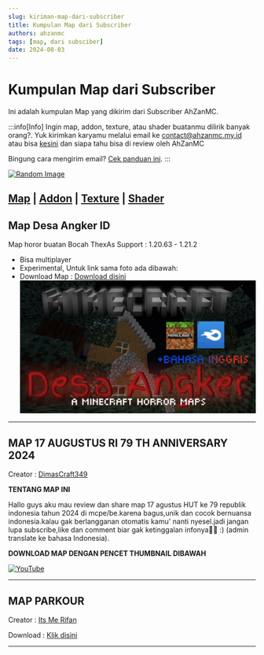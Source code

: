 ```yaml
---
slug: kiriman-map-dari-subscriber
title: Kumpulan Map dari Subscriber
authors: ahzanmc
tags: [map, dari subsciber]
date: 2024-08-03
---
```


# Kumpulan Map dari Subscriber

Ini adalah kumpulan Map yang dikirim dari Subscriber AhZanMC.

<!-- truncate -->
:::info[Info]
Ingin map, addon, texture, atau shader buatanmu dilirik banyak orang?. Yuk kirimkan karyamu melalui email ke contact@ahzanmc.my.id atau bisa [kesini](https://ahzanmc.my.id/contact) dan siapa tahu bisa di review oleh AhZanMC

Bingung cara mengirim email? [Cek panduan ini](../docs/tutor-kirim-email).
:::

[![Random Image](https://imapi.ingfomenkrep.my.id/random-image)](https://imapi.ingfomenkrep.my.id/random-link)

[Map](kiriman-map-dari-subscriber) |
[Addon](kiriman-addon-dari-subscriber) |
[Texture](kiriman-texture-dari-subscriber) |
[Shader](kiriman-shader-dari-subscriber)
---
## Map Desa Angker ID

Map horor buatan Bocah ThexAs
Support : 1.20.63 - 1.21.2 
- Bisa multiplayer
- Experimental, Untuk link sama foto ada dibawah:
- Download Map : [Download disini](https://www.mediafire.com/file/pao9f52dfip270j/Desa_ANGKER_id.zip/file)
![alt text](img/image.png)

---
## MAP 17 AUGUSTUS RI 79 TH ANNIVERSARY 2024

Creator : [DimasCraft349](https://www.youtube.com/@DimasCraft349)

**TENTANG MAP INI**

Hallo guys aku mau review dan share map 17 agustus HUT ke 79 republik indonesia tahun 2024 di mcpe/be.karena bagus,unik dan cocok bernuansa indonesia.kalau gak berlangganan otomatis kamu' nanti nyesel.jadi jangan lupa subscribe,like dan comment biar gak ketinggalan infonya🙏🏻 :) (admin translate ke bahasa Indonesia).

**DOWNLOAD MAP DENGAN PENCET THUMBNAIL DIBAWAH**

[![YouTube](http://i.ytimg.com/vi/kNfFh5kIlcY/hqdefault.jpg)](https://www.youtube.com/watch?v=kNfFh5kIlcY)

---
## MAP PARKOUR

Creator : [Its Me Rifan](https://youtube.com/@itsmerifan41?si=FPyyN2CKfknsWzf5)

Download : [Klik disini](https://drive.google.com/file/d/1VcIWQ2S6uaw7v6diX4b_tyTFUqB-t_X_/view?usp=drivesdk)

---
